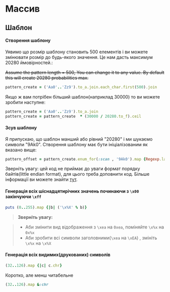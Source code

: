 # Массив

## Шаблон

#### Створення шаблону

Уявимо що розмір шаблону становить 500 елементів і ви можете змінювати розмір до будь-якого значення. Це нам дасть максимум 20280 ймовірностей.:

~~Assume the pattern length = 500, You can change it to any value. By default this will create 20280 probabilities max.~~
```ruby
pattern_create = ('Aa0'..'Zz9').to_a.join.each_char.first(500).join
```
Якщо ж вам потрібен більший шаблон(наприклад 30000) то ви можете зробити наступне:
```ruby
pattern_create = ('Aa0'..'Zz9').to_a.join
pattern_create = pattern_create  * (30000 / 20280.to_f).ceil
```

#### Зсув шаблону
Я припускаю, що шаблон манший або рівний "20280" і ми шукаємо символи "9Ak0". Створення шаблону має бути ініціалізованим як вказано вище:

```ruby
pattern_offset = pattern_create.enum_for(:scan , '9Ak0').map {Regexp.last_match.begin(0)}
```
Зверніть увагу: цей код не приймає до уваги формат порядку байтів(little endian format), для цього треба доповнити код. Більше інформації ви можете знайти [тут][1].


#### Генерація всіх шіснадцятирічних значень починаючи з `\x00` закінчуючи `\xff`

```ruby
puts (0..255).map {|b| ('\x%X' % b)}
```
> **Зверніть увагу:**

> - Аби змінити вид відображення з `\xea` на `0xea`, поміняйте `\x%x` на `0x%x`
> - Аби зробити всі символи заголовними(`\xea` на `\xEA`) , змініть `\x%x` на `\x%X`

#### Генерація всіх видимих(друкованих) символів 

```ruby
(32..126).map {|c| c.chr}
```
Коротко, але менш читабельне

```ruby
(32..126).map &:chr
```

<br><br><br>
---
[1]: https://github.com/KINGSABRI/BufferOverflow-Kit/blob/master/lib/pattern.rb